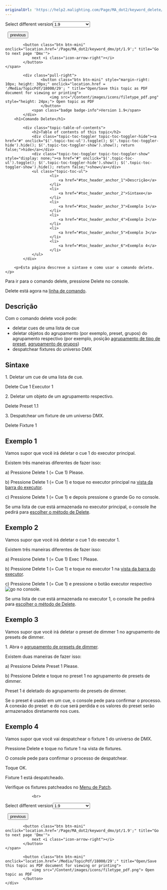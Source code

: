 ```yaml
---
originalUrl: 'https://help2.malighting.com/Page/MA_dot2/keyword_delete/pt/1.9'
---
```


<div class="topic-navigation">

<div class="pull-right">
	<span class="pull-left">


<div class="pull-left">
<form action="/Topic/SetCurrentVersionNumber" class="form-inline" id="frmTagSelector" method="post">	<span class="form-mini">
		<div class="input-prepend"><span class="add-on">Select different version</span><select autocomplete="off" id="versionNumberId" name="versionNumberId" onchange="$(this).closest('#frmTagSelector').submit();" style="width: 120px;"><option value="">- latest -</option>
<option value="3">1.1</option>
<option value="7">1.2</option>
<option value="12">1.3</option>
<option value="16">1.5</option>
<option selected="selected" value="29">1.9</option>
</select></div>
		<input data-val="true" data-val-number="The field Int32 must be a number." data-val-required="The Int32 field is required." id="ProductId" name="ProductId" type="hidden" value="7">
		<input id="CurrentGuid" name="CurrentGuid" type="hidden" value="8cc291a9-2753-42f0-9ead-dc12613d80b0">
	</span>
</form></div>&nbsp;	</span>
	<span class="pull-right" style="white-space: nowrap;">
			<button class="btn btn-mini" onclick="location.href='/Page/MA_dot2/keyword_delay/pt/1.9'; " title="Go to previous page 'Delay'">
				<i class="icon-arrow-left"></i> previous
			</button>

			<button class="btn btn-mini" onclick="location.href='/Page/MA_dot2/keyword_dmx/pt/1.9';" title="Go to next page 'Dmx'">
				next <i class="icon-arrow-right"></i> 
			</button>
	</span>
</div>
<div class="clear-fix" style="margin-bottom: 10px"></div>
</div>

		
			<div class="pull-right">
					<button class="btn btn-mini" style="margin-right: 10px; height: 30px;" onclick="location.href = '/Media/TopicPdf/18000/29'; " title="Open/Save this topic as PDF document for viewing or printing">
						<img src="/Content/images/icons/filetype_pdf.png" style="height: 24px;"> Open topic as PDF
					</button>
				<span class="badge badge-info">Version 1.9</span>
			</div>
		<h1>Comando Delete</h1>

			<div class="topic-table-of-contents">
				<h2>Table of contents of this topic</h2>
				<div class="topic-toc-toggler topic-toc-toggler-hide"><a href="#" onclick="$('.topic-toc-ul').toggle(); $('.topic-toc-toggler-hide').hide(); $('.topic-toc-toggler-show').show(); return false;">hide</a></div>
				<div class="topic-toc-toggler topic-toc-toggler-show" style="display: none;"><a href="#" onclick="$('.topic-toc-ul').toggle(); $('.topic-toc-toggler-hide').show(); $('.topic-toc-toggler-show').hide(); return false;">show</a></div>
				<ul class="topic-toc-ul">
						<li>
							<a href="#toc_header_anchor_1">Descrição</a>
						</li>
						<li>
							<a href="#toc_header_anchor_2">Sintaxe</a>
						</li>
						<li>
							<a href="#toc_header_anchor_3">Exemplo 1</a>
						</li>
						<li>
							<a href="#toc_header_anchor_4">Exemplo 2</a>
						</li>
						<li>
							<a href="#toc_header_anchor_5">Exemplo 3</a>
						</li>
						<li>
							<a href="#toc_header_anchor_6">Exemplo 4</a>
						</li>
				</ul>
			</div>

		<p>Esta página descreve a sintaxe e como usar o comando delete.</p>

<p>Para ir para o comando delete, pressione&nbsp;<span class="hardkey">Delete</span>&nbsp;no&nbsp;console.</p>

<p>Delete está agora na&nbsp;<a href="/Topic/330c5d26-3bcd-4d9c-a448-d89cc7a6d5f1">linha de comando</a>.</p>

<a name="toc_header_anchor_1" id="toc_header_anchor_1" class="topic-toc-item"></a><h2>Descrição</h2>

<p>Com o comando delete você pode:</p>

<ul>
	<li>deletar&nbsp;cues de uma lista de cue</li>
	<li>deletar objetos do agrupamento (por exemplo, preset, grupos) do agrupamento respectivo (por exemplo, posição&nbsp;<a href="/Topic/c3fb198e-9577-4dae-981c-601829997529">agrupamento de tipo de preset</a>, <a href="/Topic/a28e845d-664a-4bff-8f81-d6039857b1de">agrupamento de grupos</a>)</li>
	<li>despatchear&nbsp;fixtures&nbsp;do universo&nbsp;DMX</li>
</ul>

<a name="toc_header_anchor_2" id="toc_header_anchor_2" class="topic-toc-item"></a><h2>Sintaxe</h2>

<p>1. Deletar um cue de uma lista de cue.</p>

<div class="cl_input">Delete Cue 1 Executor 1</div>

<p>2. Deletar um objeto de um agrupamento respectivo.</p>

<div class="cl_input">Delete Preset 1.1</div>

<p>3. Despatchear&nbsp;um&nbsp;fixture&nbsp;de um universo&nbsp;DMX.</p>

<div class="cl_input">Delete Fixture 1</div>

<a name="toc_header_anchor_3" id="toc_header_anchor_3" class="topic-toc-item"></a><h2>Exemplo 1</h2>

<p>Vamos supor que você irá deletar o&nbsp;cue 1 do executor principal.</p>

<p>Existem três maneiras diferentes de fazer isso:</p>

<p>a) Pressione&nbsp;<span class="hardkey">Delete</span>&nbsp;<span class="hardkey">1</span> (= Cue 1)&nbsp;<span class="hardkey">Please</span>.</p>

<p>b) Pressione&nbsp;<span class="hardkey">Delete</span>&nbsp;<span class="hardkey">1</span> (= Cue 1) e toque no&nbsp;<span class="softkey">executor principal</span>&nbsp;na&nbsp;<a href="/Topic/d8ca000e-cf13-448d-ac3e-129272e731d8">vista da barra do executor</a>.</p>

<p>c) Pressione&nbsp;<span class="hardkey">Delete</span>&nbsp;<span class="hardkey">1</span> (= Cue 1) e depois pressione o grande&nbsp;<span class="hardkey">Go</span>&nbsp;no&nbsp;console.</p>

<p>Se uma lista de cue está armazenada no executor principal, o console lhe pedirá para&nbsp;<a href="/Topic/17e6e949-0ef5-43b4-b7f0-94a4270fc763">escolher o método de Delete</a>.</p>

<a name="toc_header_anchor_4" id="toc_header_anchor_4" class="topic-toc-item"></a><h2>Exemplo 2</h2>

<p>Vamos supor que você irá deletar o&nbsp;cue&nbsp;1 do executor 1.</p>

<p>Existem três maneiras diferentes de fazer isso:</p>

<p>a) Pressione&nbsp;<span class="hardkey">Delete</span>&nbsp;<span class="hardkey">1</span> (= Cue 1) <span class="hardkey">Exec</span> <span class="hardkey">1</span> <span class="hardkey">Please</span>.</p>

<p>b) Pressione&nbsp;<span class="hardkey">Delete</span>&nbsp;<span class="hardkey">1</span> (= Cue 1) e toque no&nbsp;<span class="softkey">executor 1</span>&nbsp;na&nbsp;<a href="/Topic/d8ca000e-cf13-448d-ac3e-129272e731d8">vista da barra do executor</a>.</p>

<p>c) Pressione&nbsp;<span class="hardkey">Delete</span>&nbsp;<span class="hardkey">1</span> (= Cue 1) e pressione o botão executor respectivo &nbsp;<span class="hardkey"><img alt="go" src="/Media/Mlg/go_1.png"></span>&nbsp;no&nbsp;console.</p>

<p>Se uma lista de&nbsp;cue&nbsp;está armazenada no executor 1, o console lhe pedirá para​ <a href="/Topic/17e6e949-0ef5-43b4-b7f0-94a4270fc763">escolher o método de Delete</a>.</p>

<a name="toc_header_anchor_5" id="toc_header_anchor_5" class="topic-toc-item"></a><h2>Exemplo 3</h2>

<p>Vamos supor que você irá deletar o preset de dimmer&nbsp;1 no agrupamento de presets de dimmer.</p>

<p>1. Abra o&nbsp;<a href="/Topic/c3fb198e-9577-4dae-981c-601829997529">agrupamento de presets de dimmer</a>.</p>

<p>Existem duas maneiras de fazer isso:</p>

<p>a) Pressione&nbsp;<span class="hardkey">Delete</span> <span class="hardkey">Preset</span> <span class="hardkey">1</span> <span class="hardkey">Please</span>.</p>

<p>b) Pressione&nbsp;<span class="hardkey">Delete</span>&nbsp;e toque no&nbsp;preset 1 no agrupamento de presets de dimmer.</p>

<p>Preset 1 é deletado do agrupamento de&nbsp;presets&nbsp;de&nbsp;dimmer.</p>

<p>Se o preset é usado em um cue, o console pede para confirmar o processo.<br>
A conexão do preset&nbsp; e do cue será perdida e os valores do preset serão armazenados diretamente nos cues.</p>

<a name="toc_header_anchor_6" id="toc_header_anchor_6" class="topic-toc-item"></a><h2>Exemplo 4</h2>

<p>Vamos supor que você vai despatchear&nbsp;o fixture 1 do universo de&nbsp;DMX.</p>

<p>Pressione&nbsp;<span class="hardkey">Delete</span>&nbsp;e toque no&nbsp;fixture 1 na vista de fixtures.</p>

<p>O console pede para confirmar o processo de despatchear.</p>

<p>Toque&nbsp;<span class="softkey">OK</span>.</p>

<p>Fixture 1 está despatcheado.</p>

<div class="tip">Verifique os fixtures patcheados no&nbsp;<a href="/Topic/272be3c8-e297-4e8a-902a-01916763f043">Menu de Patch</a>.</div>


				<br>
<div class="topic-navigation">

<div class="pull-right">
	<span class="pull-left">


<div class="pull-left">
<form action="/Topic/SetCurrentVersionNumber" class="form-inline" id="frmTagSelector" method="post">	<span class="form-mini">
		<div class="input-prepend"><span class="add-on">Select different version</span><select autocomplete="off" id="versionNumberId" name="versionNumberId" onchange="$(this).closest('#frmTagSelector').submit();" style="width: 120px;"><option value="">- latest -</option>
<option value="3">1.1</option>
<option value="7">1.2</option>
<option value="12">1.3</option>
<option value="16">1.5</option>
<option selected="selected" value="29">1.9</option>
</select></div>
		<input data-val="true" data-val-number="The field Int32 must be a number." data-val-required="The Int32 field is required." id="ProductId" name="ProductId" type="hidden" value="7">
		<input id="CurrentGuid" name="CurrentGuid" type="hidden" value="8cc291a9-2753-42f0-9ead-dc12613d80b0">
	</span>
</form></div>&nbsp;	</span>
	<span class="pull-right" style="white-space: nowrap;">
			<button class="btn btn-mini" onclick="location.href='/Page/MA_dot2/keyword_delay/pt/1.9'; " title="Go to previous page 'Delay'">
				<i class="icon-arrow-left"></i> previous
			</button>

			<button class="btn btn-mini" onclick="location.href='/Page/MA_dot2/keyword_dmx/pt/1.9';" title="Go to next page 'Dmx'">
				next <i class="icon-arrow-right"></i> 
			</button>
	</span>
</div>
	<div class="clear-fix"></div>
	<div class="pull-right">
	
			<button class="btn btn-mini" onclick="location.href='/Media/TopicPdf/18000/29';" title="Open/Save this topic as PDF document for viewing or printing">
				<img src="/Content/images/icons/filetype_pdf.png"> Open topic as PDF
			</button>
	</div>
<div class="clear-fix" style="margin-bottom: 10px"></div>
</div>

	
